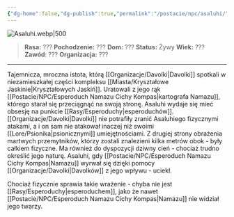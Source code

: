 ```yaml
---
{"dg-home":false,"dg-publish":true,"permalink":"/postacie/npc/asaluhi/","dgPassFrontmatter":true}
---
```


![Asaluhi.webp|500](/img/user/Vault/Grafiki/NPC/Asaluhi.webp)

> **Rasa:** ???
> **Pochodzenie:** ???
> **Dom:** ???
> **Status:** Żywy
> **Wiek:** ???
> **Zawód**: ???
> **Organizacja:** ???

---

Tajemnicza, mroczna istota, którą [[Organizacje/Davolki\|Davolki]] spotkali w niezamieszkałej części kompleksu [[Miasta/Kryształowe Jaskinie\|Kryształowych Jaskiń]]. Uratowali z jego rąk [[Postacie/NPC/Esperoduch Namazu Cichy Kompas\|kartografa Namazu]], którego starał się przeciągnąć na swoją stronę. Asaluhi wydaje się mieć obsesję na punkcie [[Rasy/Esperoduchy\|esperoduchów]]. [[Organizacje/Davolki\|Davolki]] nie potrafiły zranić Asaluhiego fizycznymi atakami, a i on sam nie atakował inaczej niż swoimi [[Lore/Psionika\|psionicznymi]] umiejętnościami. Z drugiej strony obrażenia martwych przemytników, którzy zostali znalezieni kilka metrów obok - były całkiem fizyczne. Ma również do dyspozycji dziwny cień - chociaż trudno określić jego naturę. Asaluhi, gdy [[Postacie/NPC/Esperoduch Namazu Cichy Kompas\|Namazu]] wyrwał się dzięki pomocy [[Organizacje/Davolki\|Davolków]] z jego wpływu - uciekł.

Chociaż fizycznie sprawia takie wrażenie - chyba nie jest [[Rasy/Esperoduchy\|esperoduchem]], jako że nawet [[Postacie/NPC/Esperoduch Namazu Cichy Kompas\|Namazu]] nie widział jego twarzy.